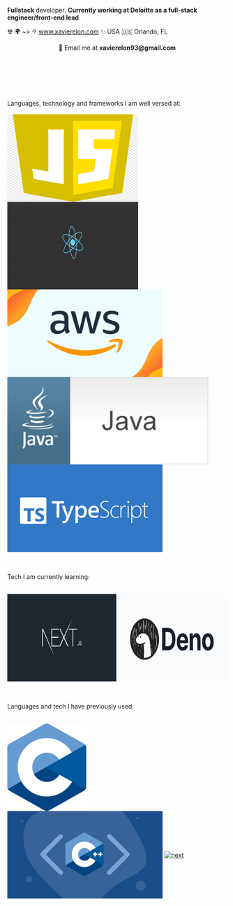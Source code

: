  **Fullstack** developer. **Currently working at Deloitte as a full-stack engineer/front-end lead**

☢️ 🌍 ~> ⛧ www.xavierelon.com ✨ 
USA 🇺🇸 Orlando, FL


<p align="center"> 💬 Email me at <b>xavierelon93@gmail.com</b></p>

<br><br>
<!--

Crypto projects I am highly invested and interested in:

<br><br>

<a href="https://www.getmonero.org/"><img height="200px" align="center" alt="XMR" src="./public/xmr-monero.gif" /></a>
<a href="https://ethereum.org/en/"><img height="200px" margin-left="-30px" align="center" alt="Ethereum" src="./public/eth.gif" /></a>
<a href="https://solana.com/"><img height="200px" align="center" alt="Solana" src="./public/solana.gif" /></a>
<a href="https://hedera.com/"><img height="200px" width="250px" align="center" alt="Hedera" src="./public/hedera-hashgraph-hbar.gif" /></a>
<a href="https://www.algorand.com/futurefi/"><img height="200px" align="center" alt="Algorand" src="./public/algorand.gif" /></a>
<a href="https://polkadot.network/"><img height="200px" align="center" alt="Polkadot" src="./public/polkadot.gif" /></a>
<a href="https://kusama.network/"><img height="200px" align="center" alt="Kusama" src="./public/kusama.gif" /></a>

<br><br>
-->

<br><br>

Languages, technology and frameworks I am well versed at: 
<br><br>
<a href="https://javascript.com/"><img height="200px" width="300px" align="center" alt="javascript" src="./public/javascript.png" /></a>
<a href="https://reactjs.org/"><img height="200px" width="300px" align="center" alt="react" src="./public/react.gif" /></a>
<a href="https://aws.amazon.com/"><img height="200px" align="center" alt="next" src="./public/aws.gif"/></a>
<a href="https://www.java.com/en/"><img height="200px" align="center" alt="next" src="./public/java.gif"/></a>
<a href="https://www.typescriptlang.org/"><img height="200px" align="center" alt="next" src="./public/typescript.png"/></a>


<br><br>
Tech I am currently learning:
<br><br>

<a href="https://nextjs.org/"><img height="200px" width="250px" align="center" alt="next" src="./public/next.jpeg"/></a>
<a href="https://deno.land"><img height="200px" width="250px" align="center" alt="next" src="./public/deno.webp"/></a>


<br><br>
Languages and tech I have previously used: 
<br><br>

<a href="https://www.learn-c.org/"><img height="200px" align="center" alt="next" src="./public/c.jpeg"/></a>
<a href="https://isocpp.org/"><img height="200px" align="center" alt="next" src="./public/c++.jpeg"/></a>
<a href="https://www.python.org/"><img height="200px" align="center" alt="next" src="./public/python.gif"/></a>


<!--
<p align="right"><strong>💀 🔪 👨🏻‍💻 building <a href="https://tinyhttp.v1rtl.site"><code>tinyhttp</code></a>, (not actually) working at <a href="https://rainbow.me"><code>rainbow 🌈</code></a>, <a href="https://brandname.tech"><code>brandname 🅱️</code></a> and <a href="https://pmnd.rs"><code>poimandres ⚫</code></a>

<sub>
  <h4>my http middlewares:</h4>
  <h5>node.js</h5>
  <ul>
    <li><a href="https://github.com/talentlessguy/milliparsec">body parser</a></li>
    <li><a href="https://github.com/talentlessguy/tinyws"><code>req.ws</code></a></li>
  </ul>
  <h5>deno</h5>
  <ul>
    <li><a href="https://github.com/deno-libs/gql">graphql</a></li>
    <li><a href="https://github.com/deno-libs/compression">compression</a></li>
    <li><a href="https://github.com/deno-libs/parsec">body parser</a></li>
  </ul>
</sub>
  
<p>

  <a href="https://v1rtl.site"><img src="https://i.pinimg.com/originals/c5/c3/f5/c5c3f5ff8adf868c95b6d1c4a27519f7.gif" height="200px" alt="emoji" /> ẹ̷͓̻͚̌̏̈́͆̉n̶̹̗̘͍͈͋t̷͍͇̮̄̀͑́ȩ̴̰͙̲̈r̶̳̻̪̗͐̈́̓ ̵̰̭̺̲͛m̷͍͕̺̎̀̃͛̆͜ͅý̷̠̋͂̆͝ ̵̩̺̲̎̎̒͘͘m̸̰̄í̴͇̄͜n̴͎̺̮͇͗̔̽̋̌ḑ̵͔̍̏̊̋</a>
  <a href="https://v1rtl.site/support"><img height="250px" align="center" alt="Support" src="/eth.gif" /></a>  <a href="https://tinyhttp.v1rtl.site">
  <img src="https://tinyhttp.v1rtl.site/images/logo.svg" align="right" height="80px" /></a>
</p>




- Country: 
- Full-stack web and mobile application developer.
- 🍎 Mac nerd
- 👀 avaialable for hire


<!--
**XavierElon1/XavierElon1** is a ✨ _special_ ✨ repository because its `README.md` (this file) appears on your GitHub profile.

Here are some ideas to get you started:

- 🔭 I’m currently working on ...
- 🌱 I’m currently learning ...
- 👯 I’m looking to collaborate on ...
- 🤔 I’m looking for help with ...
- 💬 Ask me about ...
- 📫 How to reach me: ...
- 😄 Pronouns: ...
- ⚡ Fun fact: ...
-->
